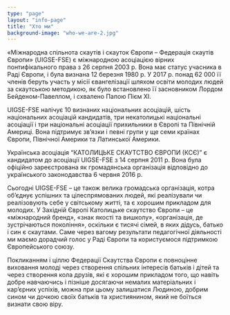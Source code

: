 ```yaml
---
type: "page"
layout: "info-page"
title: "Хто ми"
background-image: "who-we-are-2.jpg"
---
```


«Міжнародна спільнота скаутів і скауток Європи – Федерація скаутів Європи» (UIGSE-FSE) є міжнародною асоціацією вірних понтифікального права з 26 серпня 2003 р. Вона має статус учасника в Раді Європи, і була визнана 12 березня 1980 р. У 2017 р. понад 62 000 її членів беруть участь у місії євангелізації шляхом освіти молодих людей за скаутською методикою, як було встановлено її засновником Лордом Бейденом-Павеллом, і схвалено Папою Пієм ХІ.

UIGSE-FSE налічує 10 визнаних національних асоціацій, шість національних асоціацій кандидатів, три некатолицькі національні асоціації і три національні асоціації прихильники в Європі та Північній Америці. Вона підтримує зв’язки і певні групи у ще семи країнах Європи, Північної Америки та Латинської Америки.

Українська асоціація “КАТОЛИЦЬКЕ СКАУТСТВО ЄВРОПИ (КСЄ)” є кандидатом до асоціації UIGSE-FSE з 14 серпня 2011 р. Вона була офіційно зареєстрована як громадянська організація відповідно до українського законодавства 6 червня 2016 р.

Сьогодні UIGSE-FSE – це також велика громадська організація, котра об’єднує успішних та цілеспрямованих людей, які реалізували чи реалізовують себе у світському житті, та є хорошим прикладом для молодих. У Західній Європі Католицьке скаутство Європи – це «міжнародний бренд», «знак якості та вишколу», «організація, де зустрічаються покоління», оскільки є тисячі сімей, в яких дідусь, батько і син є скаутами. Саме через вагому результати педагогічної діяльності ми маємо дорадчий голос у Раді Європи та користуємося підтримкою Європейського союзу.

Покликанням і ціллю Федерації Скаутства Європи є повноцінне виховання молоді через створення спільних інтересів батьків і дітей та через створення кола друзів, які є хорошим прикладом того, що навіть добре навчаючись і пізніше досягаючи немалих матеріальних і кар’єрних успіхів, можна при цьому залишатися Людиною, добрим сином чи дочкою своїх батьків та християнином, який не боїться визнати свою віру.
